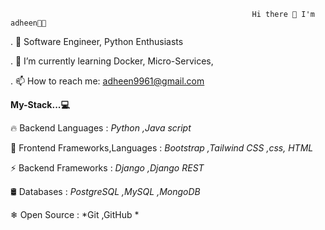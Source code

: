                                                          Hi there 👋 I'm adheen👨‍💻
                                                          
. 🔭 Software Engineer, Python Enthusiasts

. 🌱 I’m currently learning Docker, Micro-Services,

. 📫 How to reach me: adheen9961@gmail.com

**My-Stack...💻**
    
🔥 Backend Languages :  *Python ,Java script*
          
   
🎨 Frontend Frameworks,Languages :  *Bootstrap ,Tailwind CSS ,css, HTML*
         
   
⚡ Backend Frameworks :  *Django ,Django REST*
          
    
🛢 Databases :  *PostgreSQL ,MySQL ,MongoDB*
         
   
❄ Open Source :  *Git ,GitHub *
        
   
   

